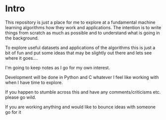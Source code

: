 # Intro

This repository is just a place for me to explore at a fundamental machine learning algorithms how they work and applications. The intention is to write things from scratch as much as possible and to understand what is going in the background.

To explore useful datasets and applications of the algorithms this is just a bit of fun and put some ideas that may be slightly out there and lets see where it goes....

I'm going to keep notes as I go for my own interest. 

Development will be done in Python and C whatever I feel like working with when I have time to explore. 

If you happen to stumble across this and have any comments/criticisms etc. please go wild. 

If you are working anything and would like to bounce ideas with someone go for it